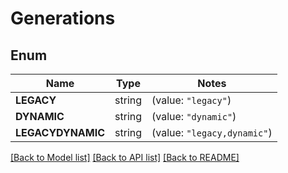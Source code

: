 # Generations

## Enum

Name | Type | Notes
------------ | ------------- | -------------
**LEGACY** | string | (value: `"legacy"`)
**DYNAMIC** | string | (value: `"dynamic"`)
**LEGACYDYNAMIC** | string | (value: `"legacy,dynamic"`)


[[Back to Model list]](../README.md#documentation-for-models) [[Back to API list]](../README.md#documentation-for-api-endpoints) [[Back to README]](../README.md)


